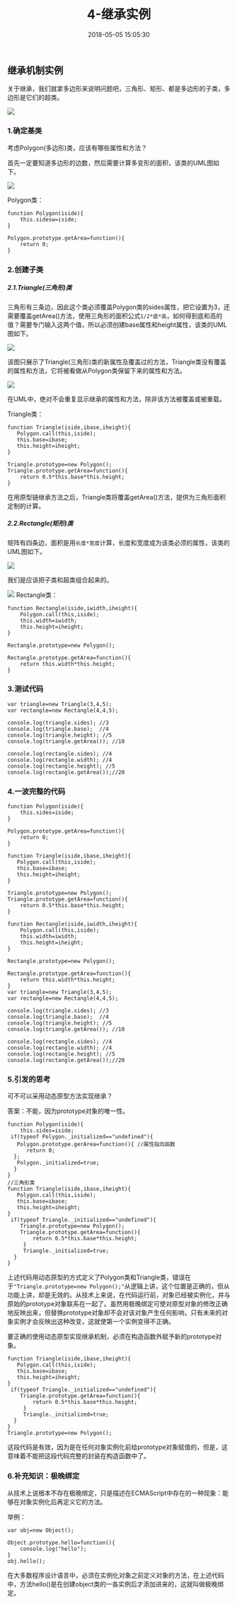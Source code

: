 ﻿---
title: 4-继承实例
comments: true
date: 2018-05-05 15:05:30
categories: 前端
tags: JavaScript

---

## 继承机制实例

关于继承，我们就拿多边形来说明问题吧，三角形、矩形、都是多边形的子类，多边形是它们的超类。

![ ](http://images.cnblogs.com/cnblogs_com/cliy-10/1255650/o_16.png)


### 1.确定基类

考虑Polygon(多边形)类，应该有哪些属性和方法？

首先一定要知道多边形的边数，然后需要计算多变形的面积，该类的UML图如下。


![ ](http://images.cnblogs.com/cnblogs_com/cliy-10/1255650/o_17.png)

Polygon类：

```
function Polygon(iside){
	this.sidesw=iside;
}

Polygon.prototype.getArea=function(){
	return 0;
}
```
### 2.创建子类

##### 2.1.Triangle(三角形)类

三角形有三条边，因此这个类必须覆盖Polygon类的sides属性，把它设置为3，还需要覆盖getArea()方法，使用三角形的面积公式`1/2*底*高`，如何得到底和高的值？需要专门输入这两个值，所以必须创建base属性和height属性，该类的UML图如下。


![ ](http://images.cnblogs.com/cnblogs_com/cliy-10/1255650/t_18.png)

该图只展示了Triangle(三角形)类的新属性及覆盖过的方法，Triangle类没有覆盖的属性和方法，它将被看做从Polygon类保留下来的属性和方法。

![ ](http://images.cnblogs.com/cnblogs_com/cliy-10/1255650/o_19.png)

在UML中，绝对不会重复显示继承的属性和方法，除非该方法被覆盖或被重载。

Triangle类：

```
function Triangle(iside,ibase,iheight){
   Polygon.call(this,iside);
   this.base=ibase;
   this.height=iheight;
}

Triangle.prototype=new Polygon();
Triangle.prototype.getArea=function(){
	return 0.5*this.base*this.height;
}
```

在用原型链继承方法之后，Triangle类将覆盖getArea()方法，提供为三角形面积定制的计算。

##### 2.2.Rectangle(矩形)类

矩阵有四条边，面积是用`长度*宽度`计算，长度和宽度成为该类必须的属性，该类的UML图如下。

![ ](http://images.cnblogs.com/cnblogs_com/cliy-10/1255650/o_20.png)

我们是应该把子类和超类组合起来的。

![ ](http://images.cnblogs.com/cnblogs_com/cliy-10/1255650/o_21.png)
Rectangle类：

```
function Rectangle(iside,iwidth,iheight){
	Polygon.call(this,iside);
	this.width=iwidth;
	this.height=iheight;
}

Rectangle.prototype=new Polygon();

Rectangle.prototype.getArea=function(){
	return this.width*this.height;
}
```


### 3.测试代码

```
var triangle=new Triangle(3,4,5);
var rectangle=new Rectangle(4,4,5);

console.log(triangle.sides); //3
console.log(triangle.base);  //4
console.log(triangle.height); //5
console.log(triangle.getArea()); //10

console.log(rectangle.sides); //4
console.log(rectangle.width); //4
console.log(rectangle.height); //5
console.log(rectangle.getArea());//20
```
### 4.一波完整的代码

```
function Polygon(iside){
	this.sides=iside;
}

Polygon.prototype.getArea=function(){
	return 0;
}

function Triangle(iside,ibase,iheight){
   Polygon.call(this,iside);
   this.base=ibase;
   this.height=iheight;
}

Triangle.prototype=new Polygon();
Triangle.prototype.getArea=function(){
	return 0.5*this.base*this.height;
}

function Rectangle(iside,iwidth,iheight){
	Polygon.call(this,iside);
	this.width=iwidth;
	this.height=iheight;
}

Rectangle.prototype=new Polygon();

Rectangle.prototype.getArea=function(){
	return this.width*this.height;
}
var triangle=new Triangle(3,4,5);
var rectangle=new Rectangle(4,4,5);

console.log(triangle.sides); //3
console.log(triangle.base);  //4
console.log(triangle.height); //5
console.log(triangle.getArea()); //10

console.log(rectangle.sides); //4
console.log(rectangle.width); //4
console.log(rectangle.height); //5
console.log(rectangle.getArea());//20

```

### 5.引发的思考

可不可以采用动态原型方法实现继承？

答案：不能，因为prototype对象的唯一性。

```
function Polygon(iside){
	this.sides=iside;
 if(typeof Polygon._initialized=="undefined"){
   Polygon.prototype.gerArea=function(){ //属性指向函数
      return 0;
  };
   Polygon._initialized=true;
  }
}
//三角形类
function Triangle(iside,ibase,iheight){
   Polygon.call(this,iside);
   this.base=ibase;
   this.height=iheight;
}
 if(typeof Triangle._initialized=="undefined"){
 	Triangle.prototype=new Polygon();
    Triangle.prototype.getArea=function(){
	    return 0.5*this.base*this.height;
     }
     Triangle._initialized=true;
  }
}
```

上述代码用动态原型的方式定义了Polygon类和Triangle类，错误在于`"Triangle.prototype=new Polygon();"`从逻辑上讲，这个位置是正确的，但从功能上讲，却是无效的。从技术上来说，在代码运行前，对象已经被实例化，并与原始的prototype对象联系在一起了。虽然用极晚绑定可使对原型对象的修改正确地反映出来，但替换prototype对象却不会对该对象产生任何影响，只有未来的对象实例才会反映出这种改变，这就使第一个实例变得不正确。

要正确的使用动态原型实现继承机制，必须在构造函数外赋予新的prototype对象。

```
function Triangle(iside,ibase,iheight){
   Polygon.call(this,iside);
   this.base=ibase;
   this.height=iheight;
}
 if(typeof Triangle._initialized=="undefined"){
    Triangle.prototype.getArea=function(){
	    return 0.5*this.base*this.height;
     }
     Triangle._initialized=true;
  }
}
Triangle.prototype=new Polygon();
```

这段代码是有效，因为是在任何对象实例化前给prototype对象赋值的，但是，这意味着不能把这段代码完整的封装在构造函数中了。

### 6.补充知识：极晚绑定

从技术上说根本不存在极晚绑定，只是描述在ECMAScript中存在的一种现象：能够在对象实例化后再定义它的方法。

举例：

```
var obj=new Object();

Object.prototype.hello=function(){
	console.log("hello");
}
obj.hello();
```
在大多数程序设计语言中，必须在实例化对象之前定义对象的方法，在上述代码中，方法hello()是在创建object类的一各实例后才添加进来的，这就叫做极晚绑定。